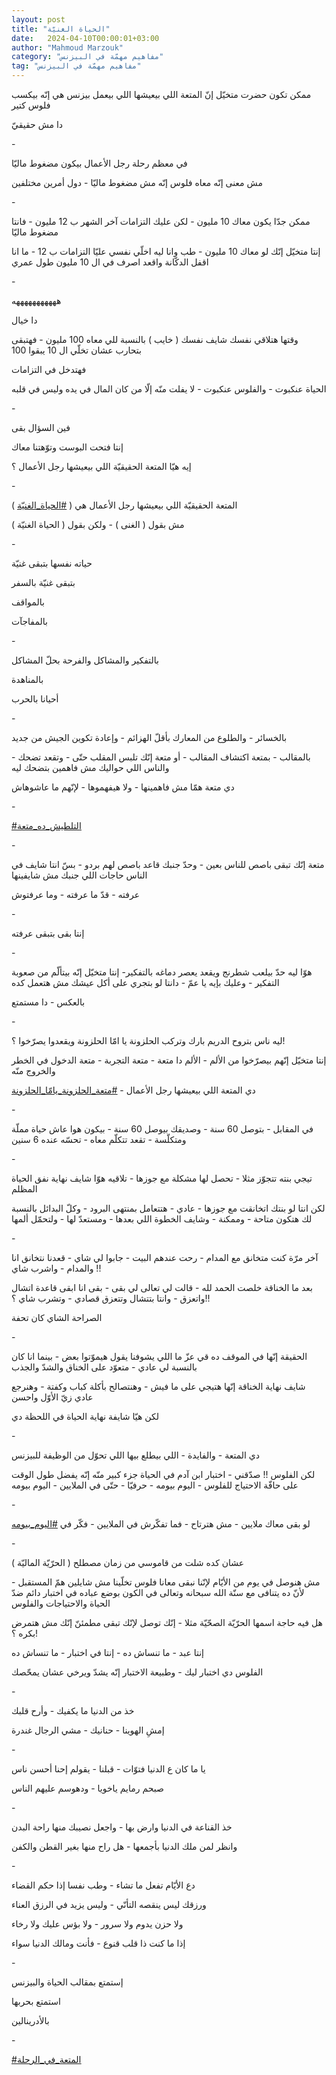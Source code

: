 ```yaml
---
layout: post
title: "الحياة الغنيّة"
date:   2024-04-10T00:00:01+03:00
author: "Mahmoud Marzouk"
category: "مفاهيم مهمّة في البيزنس"
tag: "مفاهيم مهمّة في البيزنس"
---
```



ممكن تكون حضرت متخيّل إنّ المتعة اللي بيعيشها اللي بيعمل
بيزنس هي إنّه بيكسب فلوس كتير

دا مش حقيقيّ

\-

في معظم رحلة رجل الأعمال بيكون مضغوط ماليّا

مش معنى إنّه معاه فلوس إنّه مش مضغوط ماليّا - دول أمرين
مختلفين

\-

ممكن جدّا يكون معاك 10 مليون - لكن عليك التزامات آخر
الشهر ب 12 مليون - فانتا مضغوط ماليّا

إنتا متخيّل إنّك لو معاك 10 مليون - طب وانا ليه اخلّي نفسي
عليّا التزامات ب 12 - ما انا اقفل الدكّانة واقعد اصرف في ال 10 مليون طول
عمري

\-

هههههههههههه

دا خيال

وقتها هتلاقي نفسك شايف نفسك ( خايب ) بالنسبة للي معاه
100 مليون - فهتبقى بتحارب عشان تخلّي ال 10 يبقوا 100

فهتدخل في التزامات

الحياة عنكبوت - والفلوس عنكبوت - لا يفلت منّه إلّا من كان
المال في يده وليس في قلبه

\-

فين السؤال بقى

إنتا فتحت البوست وتوّهتنا معاك

إيه هيّا المتعة الحقيقيّة اللي بيعيشها رجل الأعمال
؟

\-

المتعة الحقيقيّة اللي بيعيشها رجل الأعمال هي (
[<u>\#الحياة\_الغنيّة</u>](https://www.facebook.com/hashtag/%D8%A7%D9%84%D8%AD%D9%8A%D8%A7%D8%A9_%D8%A7%D9%84%D8%BA%D9%86%D9%8A%D9%91%D8%A9?__eep__=6&__cft__%5b0%5d=AZWf9uJieZXByoab6dv7ZOhWErsQLtvPOedtwsmeL0JIs6tRjP1tdBUcm6wOodFeYEUK_DE7-b0oS39EnEFZpTrL0SVqFPO9piipHYEJeiQuScbROzS1wk54aAV8jXNzVW3755ajbiK_Q2-dbEjlVgmFLIrZ05MyZQUJiclxpcI88WKQVEV6P38QA4RjiEjph0I&__tn__=*NK-R)
)

مش بقول ( الغنى ) - ولكن بقول ( الحياة الغنيّة )

\-

حياته نفسها بتبقى غنيّة

بتبقى غنيّة بالسفر

بالمواقف

بالمفاجآت

\-

بالتفكير والمشاكل والفرحة بحلّ المشاكل

بالمناهدة

أحيانا بالحرب

\-

بالخسائر - والطلوع من المعارك بأقلّ الهزائم - وإعادة
تكوين الجيش من جديد

بالمقالب - بمتعة اكتشاف المقالب - أو متعة إنّك تلبس
المقلب حتّى - وتقعد تضحك - والناس اللي حواليك مش فاهمين بتضحك ليه

دي متعة همّا مش فاهمينها - ولا هيفهموها - لإنّهم ما
عاشوهاش

\-

[<u>\#التلطيش\_ده\_متعة</u>](https://www.facebook.com/hashtag/%D8%A7%D9%84%D8%AA%D9%84%D8%B7%D9%8A%D8%B4_%D8%AF%D9%87_%D9%85%D8%AA%D8%B9%D8%A9?__eep__=6&__cft__%5b0%5d=AZWf9uJieZXByoab6dv7ZOhWErsQLtvPOedtwsmeL0JIs6tRjP1tdBUcm6wOodFeYEUK_DE7-b0oS39EnEFZpTrL0SVqFPO9piipHYEJeiQuScbROzS1wk54aAV8jXNzVW3755ajbiK_Q2-dbEjlVgmFLIrZ05MyZQUJiclxpcI88WKQVEV6P38QA4RjiEjph0I&__tn__=*NK-R)

\-

متعة إنّك تبقى باصص للناس بعين - وحدّ جنبك قاعد باصص لهم
بردو - بسّ انتا شايف في الناس حاجات اللي جنبك مش شايفينها

عرفته - قدّ ما عرفته - وما عرفتوش

\-

إنتا بقى بتبقى عرفته

\-

هوّا ليه حدّ بيلعب شطرنج ويقعد يعصر دماغه بالتفكير- إنتا
متخيّل إنّه بيتألّم من صعوبة التفكير - وعليك بإيه يا عمّ - دانتا لو بتجري
على أكل عيشك مش هتعمل كده

بالعكس - دا مستمتع

\-

ليه ناس بتروح الدريم بارك وتركب الحلزونة يا امّا الحلزونة
ويقعدوا يصرّخوا ؟!

إنتا متخيّل إنّهم بيصرّخوا من الألم - الألم دا متعة - متعة
التجربة - متعة الدخول في الخطر والخروج منّه

دي المتعة اللي بيعيشها رجل الأعمال -
[<u>\#متعة\_الحلزونة\_يامّا\_الحلزونة</u>](https://www.facebook.com/hashtag/%D9%85%D8%AA%D8%B9%D8%A9_%D8%A7%D9%84%D8%AD%D9%84%D8%B2%D9%88%D9%86%D8%A9_%D9%8A%D8%A7%D9%85%D9%91%D8%A7_%D8%A7%D9%84%D8%AD%D9%84%D8%B2%D9%88%D9%86%D8%A9?__eep__=6&__cft__%5b0%5d=AZWf9uJieZXByoab6dv7ZOhWErsQLtvPOedtwsmeL0JIs6tRjP1tdBUcm6wOodFeYEUK_DE7-b0oS39EnEFZpTrL0SVqFPO9piipHYEJeiQuScbROzS1wk54aAV8jXNzVW3755ajbiK_Q2-dbEjlVgmFLIrZ05MyZQUJiclxpcI88WKQVEV6P38QA4RjiEjph0I&__tn__=*NK-R)

\-

في المقابل - بتوصل 60 سنة - وصديقك بيوصل 60 سنة - بيكون
هوا عاش حياة مملّة ومتكلّسة - تقعد تتكلّم معاه - تحسّه عنده 6 سنين

\-

تيجي بنته تتجوّز مثلا - تحصل لها مشكلة مع جوزها - تلاقيه
هوّا شايف نهاية نفق الحياة المظلم

لكن انتا لو بنتك اتخانقت مع جوزها - عادي - هتتعامل
بمنتهى البرود - وكلّ البدائل بالنسبة لك هتكون متاحة -
وممكنة - وشايف الخطوة اللي بعدها - ومستعدّ لها - ولتحمّل
ألمها

\-

آخر مرّة كنت متخانق مع المدام - رحت عندهم البيت - جابوا
لي شاي - قعدنا نتخانق انا والمدام - واشرب شاي !!

بعد ما الخناقة خلصت الحمد لله - قالت لي تعالى لي بقى -
بقى انا ابقى قاعدة اتشال واتعزق - وانتا بتتشال وتتعزق قصادي - وتشرب شاي
؟!!

الصراحة الشاي كان تحفة

\-

الحقيقة إنّها في الموقف ده قي عزّ ما اللي يشوفنا يقول
هيموّتوا بعض - بينما انا كان بالنسبة لي عادي - متعوّد على الخناق والشدّ
والجذب

شايف نهاية الخناقة إنّها هتيجي على ما فيش - وهنتصالح
بأكلة كباب وكفتة - وهنرجع عادي زيّ الأوّل واحسن

لكن هيّا شايفة نهاية الحياة في اللحظة دي

\-

دي المتعة - والفايدة - اللي بيطلع بيها اللي تحوّل من
الوظيفة للبيزنس

لكن الفلوس !! صدّقني - اختبار ابن آدم في الحياة جزء كبير
منّه إنّه يفضل طول الوقت على حافّة الاحتياج للفلوس - اليوم بيومه - حرفيّا -
حتّى في الملايين - اليوم بيومه

\-

لو بقى معاك ملايين - مش هترتاح - فما تفكّرش في الملايين -
فكّر في
[<u>\#اليوم\_بيومه</u>](https://www.facebook.com/hashtag/%D8%A7%D9%84%D9%8A%D9%88%D9%85_%D8%A8%D9%8A%D9%88%D9%85%D9%87?__eep__=6&__cft__%5b0%5d=AZWf9uJieZXByoab6dv7ZOhWErsQLtvPOedtwsmeL0JIs6tRjP1tdBUcm6wOodFeYEUK_DE7-b0oS39EnEFZpTrL0SVqFPO9piipHYEJeiQuScbROzS1wk54aAV8jXNzVW3755ajbiK_Q2-dbEjlVgmFLIrZ05MyZQUJiclxpcI88WKQVEV6P38QA4RjiEjph0I&__tn__=*NK-R)

\-

عشان كده شلت من قاموسي من زمان مصطلح ( الحرّيّة
الماليّة )

مش هنوصل في يوم من الأيّام لإنّنا نبقى معانا فلوس تخلّينا
مش شايلين همّ المستقبل - لأنّ ده يتنافى مع سنّة الله سبحانه وتعالى في الكون
بوضع عباده في اختبار دائم ضدّ الحياة والاحتياجات والفلوس

هل فيه حاجة اسمها الحرّيّة الصحّيّة مثلا - إنّك توصل لإنّك
تبقى مطمئنّ إنّك مش هتمرض بكره ؟!

إنتا عبد - ما تنساش ده - إنتا في اختبار - ما تنساش
ده

الفلوس دي اختبار ليك - وطبيعة الاختبار إنّه يشدّ ويرخي
عشان يمحّصك

\-

خذ من الدنيا ما يكفيك - وأرح قلبك

إمشِ الهوينا - حنانيك - مشي الرجال غندرة

\-

يا ما كان ع الدنيا فتوّات - قبلنا - يقولم إحنا أحسن
ناس

صبحم رمايم ياخويا - ودهوسم عليهم الناس

\-

خذ القناعة في الدنيا وارض بها - واجعل نصيبك منها راحة
البدن

وانظر لمن ملك الدنيا بأجمعها - هل راح منها بغير القطن
والكفن

\-

دع الأيّام تفعل ما تشاء - وطب نفسا إذا حكم القضاء

ورزقك ليس ينقصه التأنّي - وليس يزيد في الرزق
العناء

ولا حزن يدوم ولا سرور - ولا بؤس عليك ولا رخاء

إذا ما كنت ذا قلب قنوع - فأنت ومالك الدنيا سواء

\-

إستمتع بمقالب الحياة والبيزنس

استمتع بحربها

بالأدرينالين

\-

[<u>\#المتعة\_في\_الرحلة</u>](https://www.facebook.com/hashtag/%D8%A7%D9%84%D9%85%D8%AA%D8%B9%D8%A9_%D9%81%D9%8A_%D8%A7%D9%84%D8%B1%D8%AD%D9%84%D8%A9?__eep__=6&__cft__%5b0%5d=AZWf9uJieZXByoab6dv7ZOhWErsQLtvPOedtwsmeL0JIs6tRjP1tdBUcm6wOodFeYEUK_DE7-b0oS39EnEFZpTrL0SVqFPO9piipHYEJeiQuScbROzS1wk54aAV8jXNzVW3755ajbiK_Q2-dbEjlVgmFLIrZ05MyZQUJiclxpcI88WKQVEV6P38QA4RjiEjph0I&__tn__=*NK-R)
